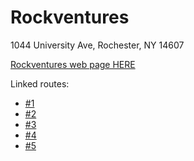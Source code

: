# Rockventures

1044 University Ave, Rochester, NY 14607

[Rockventures web page HERE](https://rockventures.net/)

Linked routes:

* [\#1](1.md)
* [\#2](2.md)
* [\#3](3.md)
* [\#4](4.md)
* [\#5](5.md)

